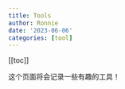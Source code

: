 ```yaml
---
title: Tools
author: Ronnie
date: '2023-06-06'
categories: [tool]
---
```


[[toc]]

这个页面将会记录一些有趣的工具！
